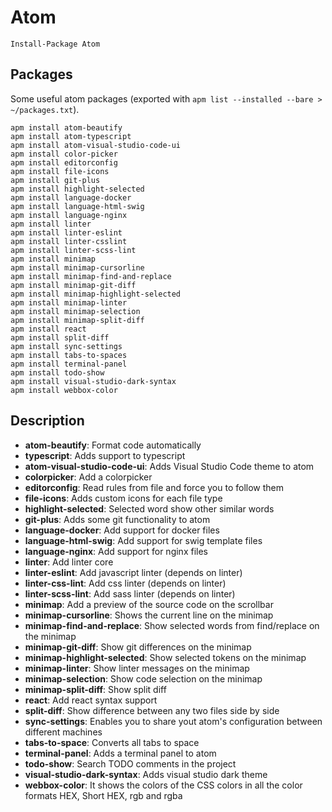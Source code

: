 # Atom

```
Install-Package Atom
```

## Packages

Some useful atom packages (exported with `apm list --installed --bare > ~/packages.txt`).

```
apm install atom-beautify
apm install atom-typescript
apm install atom-visual-studio-code-ui
apm install color-picker
apm install editorconfig
apm install file-icons
apm install git-plus
apm install highlight-selected
apm install language-docker
apm install language-html-swig
apm install language-nginx
apm install linter
apm install linter-eslint
apm install linter-csslint
apm install linter-scss-lint
apm install minimap
apm install minimap-cursorline
apm install minimap-find-and-replace
apm install minimap-git-diff
apm install minimap-highlight-selected
apm install minimap-linter
apm install minimap-selection
apm install minimap-split-diff
apm install react
apm install split-diff
apm install sync-settings
apm install tabs-to-spaces
apm install terminal-panel
apm install todo-show
apm install visual-studio-dark-syntax
apm install webbox-color
```

## Description
 - **atom-beautify**:  Format code automatically
 - **typescript**: Adds support to typescript
 - **atom-visual-studio-code-ui**: Adds Visual Studio Code theme to atom
 - **colorpicker**: Add a colorpicker
 - **editorconfig**: Read rules from file and force you to follow them
 - **file-icons**: Adds custom icons for each file type
 - **highlight-selected**: Selected word show other similar words
 - **git-plus**: Adds some git functionality to atom
 - **language-docker**: Add support for docker files
 - **language-html-swig**: Add support for swig template files
 - **language-nginx**: Add support for nginx files
 - **linter**: Add linter core
 - **linter-eslint**: Add javascript linter (depends on linter) 
 - **linter-css-lint**:  Add css linter (depends on linter)
 - **linter-scss-lint**: Add sass linter (depends on linter)
 - **minimap**: Add a preview of the source code on the scrollbar
 - **minimap-cursorline**: Shows the current line on the minimap 
 - **minimap-find-and-replace**: Show selected words from find/replace on the minimap
 - **minimap-git-diff**: Show git differences on the minimap
 - **minimap-highlight-selected**: Show selected tokens on the minimap
 - **minimap-linter**: Show linter messages on the minimap
 - **minimap-selection**: Show code selection on the minimap
 - **minimap-split-diff**: Show split diff 
 - **react**: Add react syntax support
 - **split-diff**: Show difference between any two files side by side
 - **sync-settings**: Enables you to share yout atom's configuration between different machines
 - **tabs-to-space**: Converts all tabs to space
 - **terminal-panel**: Adds a terminal panel to atom
 - **todo-show**: Search TODO comments in the project
 - **visual-studio-dark-syntax**: Adds visual studio dark theme
 - **webbox-color**: It shows the colors of the CSS colors in all the color formats HEX, Short HEX, rgb and rgba